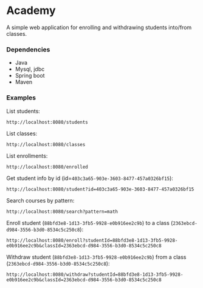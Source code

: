 # Academy

A simple web application for enrolling and withdrawing students into/from classes. 

### Dependencies

* Java
* Mysql, jdbc
* Spring boot
* Maven

### Examples

List students:
```
http://localhost:8080/students
```

List classes:
```
http://localhost:8080/classes
```

List enrollments:
```
http://localhost:8080/enrolled
```

Get student info by id (id=`403c3a65-903e-3603-8477-457a0326bf15`):
```
http://localhost:8080/student?id=403c3a65-903e-3603-8477-457a0326bf15
```

Search courses by pattern:
```
http://localhost:8080/search?pattern=math
```

Enroll student (`88bfd3e8-1d13-3fb5-9928-e0b916ee2c9b`) to a class (`2363ebcd-d984-3556-b3d0-8534c5c250c8`):
```
http://localhost:8080/enroll?studentId=88bfd3e8-1d13-3fb5-9928-e0b916ee2c9b&classId=2363ebcd-d984-3556-b3d0-8534c5c250c8
```

Withdraw student (`88bfd3e8-1d13-3fb5-9928-e0b916ee2c9b`) from a class (`2363ebcd-d984-3556-b3d0-8534c5c250c8`):
```
http://localhost:8080/withdraw?studentId=88bfd3e8-1d13-3fb5-9928-e0b916ee2c9b&classId=2363ebcd-d984-3556-b3d0-8534c5c250c8
```
